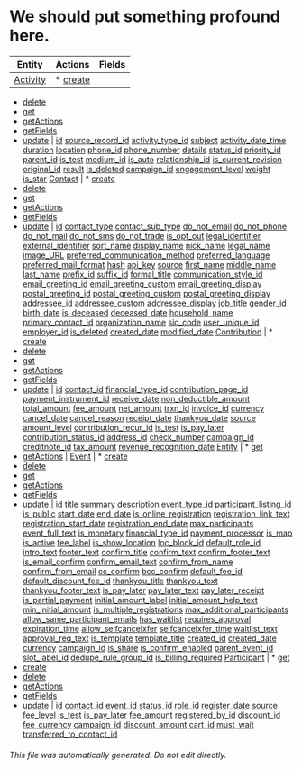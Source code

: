 # We should put something profound here.

Entity | Actions | Fields
------ | ------- | ------
[Activity](Activity.md/#top) |  * [create](Activity.md/#action_create)
 * [delete](Activity.md/#action_delete)
 * [get](Activity.md/#action_get)
 * [getActions](Activity.md/#action_getActions)
 * [getFields](Activity.md/#action_getFields)
 * [update](Activity.md/#action_update)
 |  [id](Activity.md/#field_id) [source_record_id](Activity.md/#field_source_record_id) [activity_type_id](Activity.md/#field_activity_type_id) [subject](Activity.md/#field_subject) [activity_date_time](Activity.md/#field_activity_date_time) [duration](Activity.md/#field_duration) [location](Activity.md/#field_location) [phone_id](Activity.md/#field_phone_id) [phone_number](Activity.md/#field_phone_number) [details](Activity.md/#field_details) [status_id](Activity.md/#field_status_id) [priority_id](Activity.md/#field_priority_id) [parent_id](Activity.md/#field_parent_id) [is_test](Activity.md/#field_is_test) [medium_id](Activity.md/#field_medium_id) [is_auto](Activity.md/#field_is_auto) [relationship_id](Activity.md/#field_relationship_id) [is_current_revision](Activity.md/#field_is_current_revision) [original_id](Activity.md/#field_original_id) [result](Activity.md/#field_result) [is_deleted](Activity.md/#field_is_deleted) [campaign_id](Activity.md/#field_campaign_id) [engagement_level](Activity.md/#field_engagement_level) [weight](Activity.md/#field_weight) [is_star](Activity.md/#field_is_star)
[Contact](Contact.md/#top) |  * [create](Contact.md/#action_create)
 * [delete](Contact.md/#action_delete)
 * [get](Contact.md/#action_get)
 * [getActions](Contact.md/#action_getActions)
 * [getFields](Contact.md/#action_getFields)
 * [update](Contact.md/#action_update)
 |  [id](Contact.md/#field_id) [contact_type](Contact.md/#field_contact_type) [contact_sub_type](Contact.md/#field_contact_sub_type) [do_not_email](Contact.md/#field_do_not_email) [do_not_phone](Contact.md/#field_do_not_phone) [do_not_mail](Contact.md/#field_do_not_mail) [do_not_sms](Contact.md/#field_do_not_sms) [do_not_trade](Contact.md/#field_do_not_trade) [is_opt_out](Contact.md/#field_is_opt_out) [legal_identifier](Contact.md/#field_legal_identifier) [external_identifier](Contact.md/#field_external_identifier) [sort_name](Contact.md/#field_sort_name) [display_name](Contact.md/#field_display_name) [nick_name](Contact.md/#field_nick_name) [legal_name](Contact.md/#field_legal_name) [image_URL](Contact.md/#field_image_URL) [preferred_communication_method](Contact.md/#field_preferred_communication_method) [preferred_language](Contact.md/#field_preferred_language) [preferred_mail_format](Contact.md/#field_preferred_mail_format) [hash](Contact.md/#field_hash) [api_key](Contact.md/#field_api_key) [source](Contact.md/#field_source) [first_name](Contact.md/#field_first_name) [middle_name](Contact.md/#field_middle_name) [last_name](Contact.md/#field_last_name) [prefix_id](Contact.md/#field_prefix_id) [suffix_id](Contact.md/#field_suffix_id) [formal_title](Contact.md/#field_formal_title) [communication_style_id](Contact.md/#field_communication_style_id) [email_greeting_id](Contact.md/#field_email_greeting_id) [email_greeting_custom](Contact.md/#field_email_greeting_custom) [email_greeting_display](Contact.md/#field_email_greeting_display) [postal_greeting_id](Contact.md/#field_postal_greeting_id) [postal_greeting_custom](Contact.md/#field_postal_greeting_custom) [postal_greeting_display](Contact.md/#field_postal_greeting_display) [addressee_id](Contact.md/#field_addressee_id) [addressee_custom](Contact.md/#field_addressee_custom) [addressee_display](Contact.md/#field_addressee_display) [job_title](Contact.md/#field_job_title) [gender_id](Contact.md/#field_gender_id) [birth_date](Contact.md/#field_birth_date) [is_deceased](Contact.md/#field_is_deceased) [deceased_date](Contact.md/#field_deceased_date) [household_name](Contact.md/#field_household_name) [primary_contact_id](Contact.md/#field_primary_contact_id) [organization_name](Contact.md/#field_organization_name) [sic_code](Contact.md/#field_sic_code) [user_unique_id](Contact.md/#field_user_unique_id) [employer_id](Contact.md/#field_employer_id) [is_deleted](Contact.md/#field_is_deleted) [created_date](Contact.md/#field_created_date) [modified_date](Contact.md/#field_modified_date)
[Contribution](Contribution.md/#top) |  * [create](Contribution.md/#action_create)
 * [delete](Contribution.md/#action_delete)
 * [get](Contribution.md/#action_get)
 * [getActions](Contribution.md/#action_getActions)
 * [getFields](Contribution.md/#action_getFields)
 * [update](Contribution.md/#action_update)
 |  [id](Contribution.md/#field_id) [contact_id](Contribution.md/#field_contact_id) [financial_type_id](Contribution.md/#field_financial_type_id) [contribution_page_id](Contribution.md/#field_contribution_page_id) [payment_instrument_id](Contribution.md/#field_payment_instrument_id) [receive_date](Contribution.md/#field_receive_date) [non_deductible_amount](Contribution.md/#field_non_deductible_amount) [total_amount](Contribution.md/#field_total_amount) [fee_amount](Contribution.md/#field_fee_amount) [net_amount](Contribution.md/#field_net_amount) [trxn_id](Contribution.md/#field_trxn_id) [invoice_id](Contribution.md/#field_invoice_id) [currency](Contribution.md/#field_currency) [cancel_date](Contribution.md/#field_cancel_date) [cancel_reason](Contribution.md/#field_cancel_reason) [receipt_date](Contribution.md/#field_receipt_date) [thankyou_date](Contribution.md/#field_thankyou_date) [source](Contribution.md/#field_source) [amount_level](Contribution.md/#field_amount_level) [contribution_recur_id](Contribution.md/#field_contribution_recur_id) [is_test](Contribution.md/#field_is_test) [is_pay_later](Contribution.md/#field_is_pay_later) [contribution_status_id](Contribution.md/#field_contribution_status_id) [address_id](Contribution.md/#field_address_id) [check_number](Contribution.md/#field_check_number) [campaign_id](Contribution.md/#field_campaign_id) [creditnote_id](Contribution.md/#field_creditnote_id) [tax_amount](Contribution.md/#field_tax_amount) [revenue_recognition_date](Contribution.md/#field_revenue_recognition_date)
[Entity](Entity.md/#top) |  * [get](Entity.md/#action_get)
 * [getActions](Entity.md/#action_getActions)
 | 
[Event](Event.md/#top) |  * [create](Event.md/#action_create)
 * [delete](Event.md/#action_delete)
 * [get](Event.md/#action_get)
 * [getActions](Event.md/#action_getActions)
 * [getFields](Event.md/#action_getFields)
 * [update](Event.md/#action_update)
 |  [id](Event.md/#field_id) [title](Event.md/#field_title) [summary](Event.md/#field_summary) [description](Event.md/#field_description) [event_type_id](Event.md/#field_event_type_id) [participant_listing_id](Event.md/#field_participant_listing_id) [is_public](Event.md/#field_is_public) [start_date](Event.md/#field_start_date) [end_date](Event.md/#field_end_date) [is_online_registration](Event.md/#field_is_online_registration) [registration_link_text](Event.md/#field_registration_link_text) [registration_start_date](Event.md/#field_registration_start_date) [registration_end_date](Event.md/#field_registration_end_date) [max_participants](Event.md/#field_max_participants) [event_full_text](Event.md/#field_event_full_text) [is_monetary](Event.md/#field_is_monetary) [financial_type_id](Event.md/#field_financial_type_id) [payment_processor](Event.md/#field_payment_processor) [is_map](Event.md/#field_is_map) [is_active](Event.md/#field_is_active) [fee_label](Event.md/#field_fee_label) [is_show_location](Event.md/#field_is_show_location) [loc_block_id](Event.md/#field_loc_block_id) [default_role_id](Event.md/#field_default_role_id) [intro_text](Event.md/#field_intro_text) [footer_text](Event.md/#field_footer_text) [confirm_title](Event.md/#field_confirm_title) [confirm_text](Event.md/#field_confirm_text) [confirm_footer_text](Event.md/#field_confirm_footer_text) [is_email_confirm](Event.md/#field_is_email_confirm) [confirm_email_text](Event.md/#field_confirm_email_text) [confirm_from_name](Event.md/#field_confirm_from_name) [confirm_from_email](Event.md/#field_confirm_from_email) [cc_confirm](Event.md/#field_cc_confirm) [bcc_confirm](Event.md/#field_bcc_confirm) [default_fee_id](Event.md/#field_default_fee_id) [default_discount_fee_id](Event.md/#field_default_discount_fee_id) [thankyou_title](Event.md/#field_thankyou_title) [thankyou_text](Event.md/#field_thankyou_text) [thankyou_footer_text](Event.md/#field_thankyou_footer_text) [is_pay_later](Event.md/#field_is_pay_later) [pay_later_text](Event.md/#field_pay_later_text) [pay_later_receipt](Event.md/#field_pay_later_receipt) [is_partial_payment](Event.md/#field_is_partial_payment) [initial_amount_label](Event.md/#field_initial_amount_label) [initial_amount_help_text](Event.md/#field_initial_amount_help_text) [min_initial_amount](Event.md/#field_min_initial_amount) [is_multiple_registrations](Event.md/#field_is_multiple_registrations) [max_additional_participants](Event.md/#field_max_additional_participants) [allow_same_participant_emails](Event.md/#field_allow_same_participant_emails) [has_waitlist](Event.md/#field_has_waitlist) [requires_approval](Event.md/#field_requires_approval) [expiration_time](Event.md/#field_expiration_time) [allow_selfcancelxfer](Event.md/#field_allow_selfcancelxfer) [selfcancelxfer_time](Event.md/#field_selfcancelxfer_time) [waitlist_text](Event.md/#field_waitlist_text) [approval_req_text](Event.md/#field_approval_req_text) [is_template](Event.md/#field_is_template) [template_title](Event.md/#field_template_title) [created_id](Event.md/#field_created_id) [created_date](Event.md/#field_created_date) [currency](Event.md/#field_currency) [campaign_id](Event.md/#field_campaign_id) [is_share](Event.md/#field_is_share) [is_confirm_enabled](Event.md/#field_is_confirm_enabled) [parent_event_id](Event.md/#field_parent_event_id) [slot_label_id](Event.md/#field_slot_label_id) [dedupe_rule_group_id](Event.md/#field_dedupe_rule_group_id) [is_billing_required](Event.md/#field_is_billing_required)
[Participant](Participant.md/#top) |  * [get](Participant.md/#action_get)
 * [create](Participant.md/#action_create)
 * [delete](Participant.md/#action_delete)
 * [getActions](Participant.md/#action_getActions)
 * [getFields](Participant.md/#action_getFields)
 * [update](Participant.md/#action_update)
 |  [id](Participant.md/#field_id) [contact_id](Participant.md/#field_contact_id) [event_id](Participant.md/#field_event_id) [status_id](Participant.md/#field_status_id) [role_id](Participant.md/#field_role_id) [register_date](Participant.md/#field_register_date) [source](Participant.md/#field_source) [fee_level](Participant.md/#field_fee_level) [is_test](Participant.md/#field_is_test) [is_pay_later](Participant.md/#field_is_pay_later) [fee_amount](Participant.md/#field_fee_amount) [registered_by_id](Participant.md/#field_registered_by_id) [discount_id](Participant.md/#field_discount_id) [fee_currency](Participant.md/#field_fee_currency) [campaign_id](Participant.md/#field_campaign_id) [discount_amount](Participant.md/#field_discount_amount) [cart_id](Participant.md/#field_cart_id) [must_wait](Participant.md/#field_must_wait) [transferred_to_contact_id](Participant.md/#field_transferred_to_contact_id)
###### This file was automatically generated. Do not edit directly.